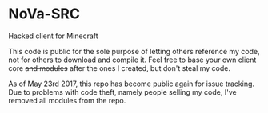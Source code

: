 # NoVa-SRC
Hacked client for Minecraft

This code is public for the sole purpose of letting others reference my code, not for others to download and compile it. Feel free to base your own client core ~~and modules~~ after the ones I created, but don't steal my code.


As of May 23rd 2017, this repo has become public again for issue tracking. Due to problems with code theft, namely people selling my code, I've removed all modules from the repo.
